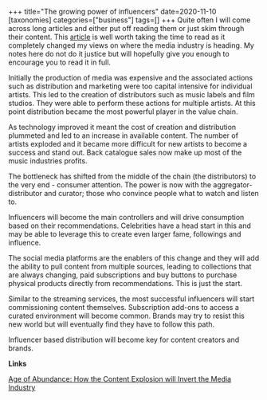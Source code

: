 +++
title="The growing power of influencers"
date=2020-11-10
[taxonomies]
categories=["business"]
tags=[]
+++
Quite often I will come across long articles and either put off reading them or just skim through their content. This [article](https://redef.com/original/age-of-abundance-how-the-content-explosion-will-invert-the-media-industry) is well worth taking the time to read as it completely changed my views on where the media industry is heading.  My notes here do not do it justice but will hopefully give you enough to encourage you to read it in full.
<!-- more -->

Initially the production of media was expensive and the associated actions such as distribution and marketing were too capital intensive for individual artists. This led to the creation of distributors such as music labels and film studios. They were able to perform these actions for multiple artists. At this point distribution became the most powerful player in the value chain. 

As technology improved it meant the cost of creation and distribution plummeted and led to an increase in available content. The number of artists exploded and it became more difficult for new artists to become a success and stand out. Back catalogue sales now make up most of the music industries profits. 

The bottleneck has shifted from the middle of the chain (the distributors) to the very end - consumer attention. The power is now with the aggregator-distributor and curator; those who convince people what to watch and listen to.

Influencers will become the main controllers and will drive consumption based on their recommendations. Celebrities have a head start in this and may be able to leverage this to create even larger fame, followings and influence.

The social media platforms are the enablers of this change and they will add the ability to pull content from multiple sources, leading to collections that are always changing, paid subscriptions and buy buttons to purchase physical products directly from recommendations. This is just the start.

Similar to the streaming services, the most successful influencers will start commissioning content themselves. Subscription add-ons to access a curated environment will become common. Brands may try to resist this new world but will eventually find they have to follow this path.

Influencer based distribution will become key for content creators and brands. 

__Links__

[Age of Abundance: How the Content Explosion will Invert the Media Industry](https://redef.com/original/age-of-abundance-how-the-content-explosion-will-invert-the-media-industry)
